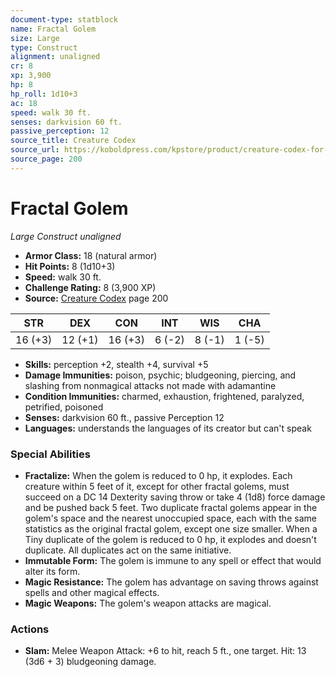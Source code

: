 ```yaml
---
document-type: statblock
name: Fractal Golem
size: Large
type: Construct
alignment: unaligned
cr: 8
xp: 3,900
hp: 8
hp_roll: 1d10+3
ac: 18
speed: walk 30 ft.
senses: darkvision 60 ft. 
passive_perception: 12
source_title: Creature Codex
source_url: https://koboldpress.com/kpstore/product/creature-codex-for-5th-edition-dnd
source_page: 200
---
```


# Fractal Golem

*Large* *Construct* *unaligned*

- **Armor Class:** 18 (natural armor)
- **Hit Points:** 8 (1d10+3)
- **Speed:** walk 30 ft.
- **Challenge Rating:** 8 (3,900 XP)
- **Source:** [Creature Codex](https://koboldpress.com/kpstore/product/creature-codex-for-5th-edition-dnd) page 200

| STR | DEX | CON | INT | WIS | CHA |
| --- | --- | --- | --- | --- | --- |
| 16 (+3) | 12 (+1) | 16 (+3) | 6 (-2) | 8 (-1) | 1 (-5) |

- **Skills:** perception +2, stealth +4, survival +5
- **Damage Immunities:** poison, psychic; bludgeoning, piercing, and slashing from nonmagical attacks not made with adamantine
- **Condition Immunities:** charmed, exhaustion, frightened, paralyzed, petrified, poisoned
- **Senses:** darkvision 60 ft., passive Perception 12
- **Languages:** understands the languages of its creator but can't speak

### Special Abilities

- **Fractalize:** When the golem is reduced to 0 hp, it explodes. Each creature within 5 feet of it, except for other fractal golems, must succeed on a DC 14 Dexterity saving throw or take 4 (1d8) force damage and be pushed back 5 feet. Two duplicate fractal golems appear in the golem's space and the nearest unoccupied space, each with the same statistics as the original fractal golem, except one size smaller. When a Tiny duplicate of the golem is reduced to 0 hp, it explodes and doesn't duplicate. All duplicates act on the same initiative.
- **Immutable Form:** The golem is immune to any spell or effect that would alter its form.
- **Magic Resistance:** The golem has advantage on saving throws against spells and other magical effects.
- **Magic Weapons:** The golem's weapon attacks are magical.

### Actions

- **Slam:** Melee Weapon Attack: +6 to hit, reach 5 ft., one target. Hit: 13 (3d6 + 3) bludgeoning damage.
